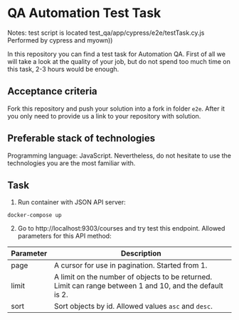 # QA Automation Test Task
Notes:
test script is located test_qa/app/cypress/e2e/testTask.cy.js 
Performed by cypress and myown))

In this repository you can find a test task for Automation QA.
First of all we will take a look at the quality of your job, but do not spend too much time on this task, 2-3 hours would be enough.

## Acceptance criteria

Fork this repository and push your solution into a fork in folder `e2e`. After it you only need to provide us a link to your repository with solution.

## Preferable stack of technologies

Programming language: JavaScript. Nevertheless, do not hesitate to use the technologies you are the most familiar with.

## Task

1. Run container with JSON API server:
```
docker-compose up
```
2. Go to http://localhost:9303/courses and try test this endpoint. Allowed parameters for this API method:

Parameter|Description
---|---
page|A cursor for use in pagination. Started from 1.
limit|A limit on the number of objects to be returned. Limit can range between 1 and 10, and the default is 2.
sort|Sort objects by id. Allowed values `asc` and `desc`.
